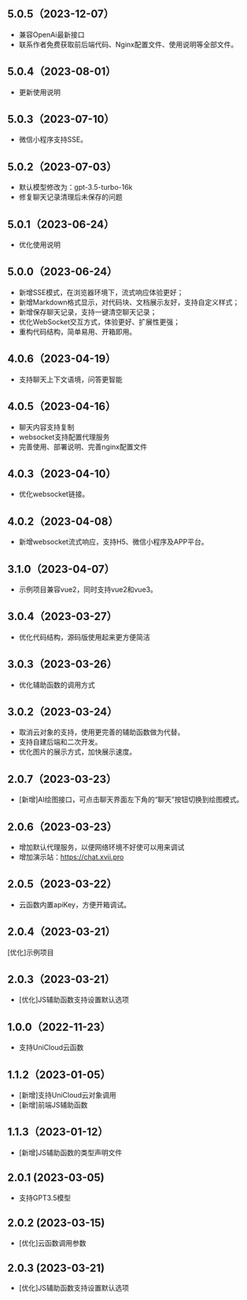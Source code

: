 ## 5.0.5（2023-12-07）
- 兼容OpenAi最新接口
- 联系作者免费获取前后端代码、Nginx配置文件、使用说明等全部文件。
## 5.0.4（2023-08-01）
- 更新使用说明
## 5.0.3（2023-07-10）
- 微信小程序支持SSE。
## 5.0.2（2023-07-03）
- 默认模型修改为：gpt-3.5-turbo-16k
- 修复聊天记录清理后未保存的问题
## 5.0.1（2023-06-24）
- 优化使用说明
## 5.0.0（2023-06-24）
- 新增SSE模式，在浏览器环境下，流式响应体验更好；
- 新增Markdown格式显示，对代码块、文档展示友好，支持自定义样式；
- 新增保存聊天记录，支持一键清空聊天记录；
- 优化WebSocket交互方式，体验更好、扩展性更强；
- 重构代码结构，简单易用、开箱即用。
## 4.0.6（2023-04-19）
- 支持聊天上下文语境，问答更智能
## 4.0.5（2023-04-16）
- 聊天内容支持复制
- websocket支持配置代理服务
- 完善使用、部署说明、完善nginx配置文件
## 4.0.3（2023-04-10）
- 优化websocket链接。
## 4.0.2（2023-04-08）
- 新增websocket流式响应，支持H5、微信小程序及APP平台。
## 3.1.0（2023-04-07）
- 示例项目兼容vue2，同时支持vue2和vue3。
## 3.0.4（2023-03-27）
- 优化代码结构，源码版使用起来更方便简洁
## 3.0.3（2023-03-26）
- 优化辅助函数的调用方式

## 3.0.2（2023-03-24）
- 取消云对象的支持，使用更完善的辅助函数做为代替。
- 支持自建后端和二次开发。
- 优化图片的展示方式，加快展示速度。
## 2.0.7（2023-03-23）
- [新增]AI绘图接口，可点击聊天界面左下角的“聊天”按钮切换到绘图模式。
## 2.0.6（2023-03-23）
- 增加默认代理服务，以便网络环境不好使可以用来调试
- 增加演示站：https://chat.xvii.pro
## 2.0.5（2023-03-22）
- 云函数内置apiKey，方便开箱调试。
## 2.0.4（2023-03-21）
[优化]示例项目
## 2.0.3（2023-03-21）
- [优化]JS辅助函数支持设置默认选项
## 1.0.0（2022-11-23）
- 支持UniCloud云函数

## 1.1.2（2023-01-05）
- [新增]支持UniCloud云对象调用
- [新增]前端JS辅助函数


## 1.1.3（2023-01-12）
- [新增]JS辅助函数的类型声明文件

## 2.0.1 (2023-03-05)
- 支持GPT3.5模型

## 2.0.2 (2023-03-15)
- [优化]云函数调用参数

## 2.0.3 (2023-03-21)
- [优化]JS辅助函数支持设置默认选项